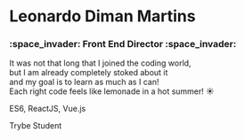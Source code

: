 <h1> Leonardo Diman Martins </h3>

<h3> :space_invader: Front End Director :space_invader: </h3>

It was not that long that I joined the coding world, <br>
but I am already completely stoked about it <br>
and my goal is to learn as much as I can!
<br>
Each right code feels like lemonade in a hot summer! :sunny:

ES6, ReactJS, Vue.js

Trybe Student

